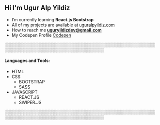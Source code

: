 <h2 align="left">Hi I'm Ugur Alp Yildiz</h2>

- I’m currently learning **React.js Bootstrap**
- All of my projects are available at [uguralpyildiz.com](uguralpyildiz.com)
- How to reach me **uguryildizdev@gmail.com**
- My Codepen Profile [Codepen](codepen.com/nvite8008)

░░░░░░░░░░░░░░░░░░░░░░░░░░░░░░░░░░░░░░░░░░░░░░░░░░░░░░░░░░░░░░░░░░░░░░░░░░░░░░░░░░░

<h4 align="left">Languages and Tools:</h4>

- HTML
- CSS
  - BOOTSTRAP
  - SASS
- JAVASCRIPT
  - REACT.JS 
  - SWIPER.JS

░░░░░░░░░░░░░░░░░░░░░░░░░░░░░░░░░░░░░░░░░░░░░░░░░░░░░░░░░░░░░░░░░░░░░░░░░░░░░░░░░░░



